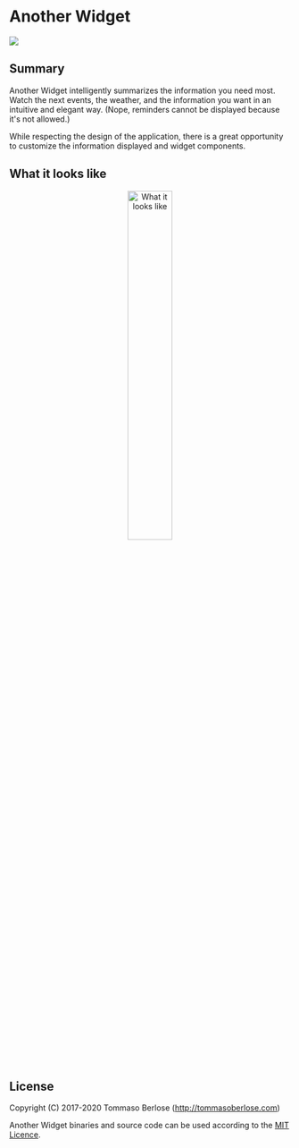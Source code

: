 # Another Widget

<img src="hero.png"/>

## Summary

Another Widget intelligently summarizes the information you need most.
Watch the next events, the weather, and the information you want in an intuitive and elegant way. (Nope, reminders cannot be displayed because it's not allowed.)

While respecting the design of the application, there is a great opportunity to customize the information displayed and widget components.

## What it looks like

<p align="center">
  <img src="screenshot.png" width="40%" alt="What it looks like">
</p>

## License

Copyright (C) 2017-2020 Tommaso Berlose (http://tommasoberlose.com)

Another Widget binaries and source code can be used according to the [MIT Licence](LICENSE).
